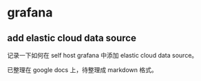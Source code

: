 # grafana

## add elastic cloud data source

记录一下如何在 self host grafana 中添加 elastic cloud data source。

已整理在 google docs 上，待整理成 markdown 格式。
